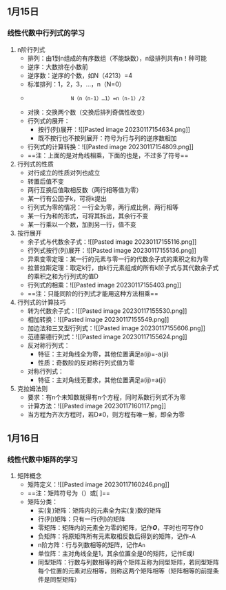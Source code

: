 
## 1月15日

### 线性代数中行列式的学习

1. n阶行列式
	- 排列：由1到n组成的有序数组（不能缺数），n级排列共有n！种可能
	- 逆序：大数排在小数前
	- 逆序数：逆序的个数，如N（4213）=4
	- 标准排列：1，2，3，…，n（N=0）
	-                   N（n（n-1）…1）=n（n-1）/2
	- 对换：交换两个数（交换后排列奇偶性改变）
	- 行列式的展开：
		- 按行(列)展开：![[Pasted image 20230117154634.png]]
		- 既不按行也不按列展开：符号为行与列的逆序数相加
	- 行列式的计算转换：![[Pasted image 20230117154809.png]]
	- ==注：上面的是对角线相乘，下面的也是，不过多了符号==
2.  行列式的性质
	-  对行成立的性质对列也成立
	- 转置后值不变
	- 两行互换后值取相反数（两行相等值为零）
	- 某一行有公因子k，可将k提出
	- 行列式为零的情况：一行全为零，两行成比例，两行相等
	- 某一行为和的形式，可将其拆出，其余行不变
	- 某一行乘以一个数，加到另一行，值不变
3. 按行展开
	-  余子式与代数余子式：![[Pasted image 20230117155116.png]]
	- 行列式按行(列)展开：![[Pasted image 20230117155136.png]]
	- 异乘变零定理：某一行的元素与零一行的代数余子式的乘积之和为零
	- 拉普拉斯定理：取定k行，由k行元素组成的所有k阶子式与其代数余子式的乘积之和为行列式的值D
	- 行列式的相乘：![[Pasted image 20230117155403.png]]
	- ==注：只能同阶的行列式才能用这种方法相乘==
4.  行列式的计算技巧
	-  转为代数余子式：![[Pasted image 20230117155530.png]]
	- 相加转换：![[Pasted image 20230117155549.png]]
	- 加边法和三叉型行列式：![[Pasted image 20230117155606.png]]
	- 范德蒙德行列式：![[Pasted image 20230117155624.png]]
	- 反对称行列式：
		- 特征：主对角线全为零，其他位置满足a(ij)=-a(ji)
		- 性质：奇数阶的反对称行列式值为零
	- 对称行列式：
		- 特征：主对角线无要求，其他位置满足a(ij)=a(ji)
5. 克拉姆法则
	- 要求：有n个未知数就得有n个方程，同时系数行列式不为零
	- 计算方法：![[Pasted image 20230117160117.png]]
	- 当方程为齐次方程时，若D≠0，则方程有唯一解，即全为零


## 1月16日

### 线性代数中矩阵的学习

1. 矩阵概念
	- 矩阵定义：![[Pasted image 20230117160246.png]]
	- ==注：矩阵符号为（）或[ ]==
	- 矩阵分类：
		- 实(复)矩阵：矩阵内的元素全为实(复)数的矩阵
		- 行(列)矩阵：只有一行(列)的矩阵
		- 零矩阵：矩阵内的元素全为零的矩阵，记作***O***，平时也可写作0  
		- 负矩阵：将原矩阵所有元素取相反数后得到的矩阵，记作-A  
		- n阶方阵：行与列数相等的矩阵，记作A`n`
		- 单位阵：主对角线全是1，其余位置全是0的矩阵，记作E或I
		- 同型矩阵：行数与列数相等的两个矩阵互称为同型矩阵，若同型矩阵每个位置的元素对应相等，则称这两个矩阵相等（矩阵相等的前提条件是同型矩阵）
